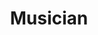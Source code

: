 ---
pid: Ch454
title: Musician
location_transcription: Northern Liberties
zipcode: '19102'
outside_phl: 
neighborhood: Rittenhouse Square,Avenue of The Arts
age: '27'
age_range: 20-29
instagram: 
image_file_name: Ch_454.jpg
proposal_transcription: Busts of famous philly musicians who give back to the city
topic: Music,Philadelphia
topic_summary: 0, 0
type: Sculpture Statue
keywords_other: 
credit: 
image_labels: 
twitter: 
facebook: 
permalink: "/monuments/ch454/"
layout: item-page
---
